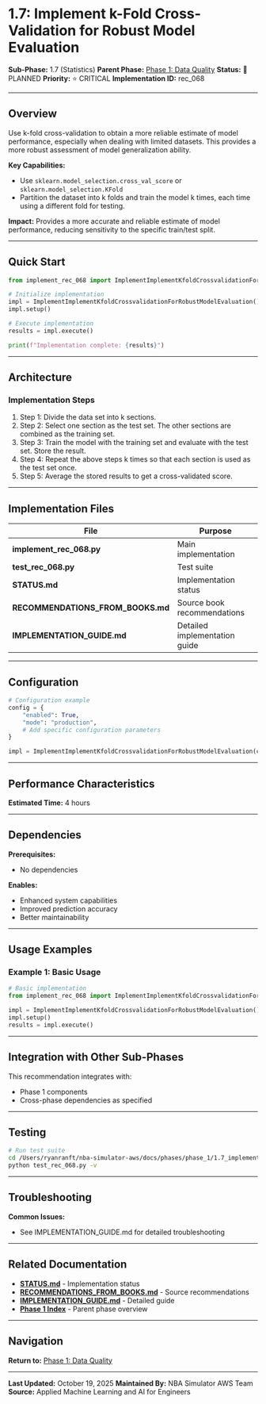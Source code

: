 # 1.7: Implement k-Fold Cross-Validation for Robust Model Evaluation

**Sub-Phase:** 1.7 (Statistics)
**Parent Phase:** [Phase 1: Data Quality](../PHASE_1_INDEX.md)
**Status:** 🔵 PLANNED
**Priority:** ⭐ CRITICAL
**Implementation ID:** rec_068

---

## Overview

Use k-fold cross-validation to obtain a more reliable estimate of model performance, especially when dealing with limited datasets. This provides a more robust assessment of model generalization ability.

**Key Capabilities:**
- Use `sklearn.model_selection.cross_val_score` or `sklearn.model_selection.KFold`
- Partition the dataset into k folds and train the model k times, each time using a different fold for testing.

**Impact:**
Provides a more accurate and reliable estimate of model performance, reducing sensitivity to the specific train/test split.

---

## Quick Start

```python
from implement_rec_068 import ImplementImplementKfoldCrossvalidationForRobustModelEvaluation

# Initialize implementation
impl = ImplementImplementKfoldCrossvalidationForRobustModelEvaluation()
impl.setup()

# Execute implementation
results = impl.execute()

print(f"Implementation complete: {results}")
```

---

## Architecture

### Implementation Steps

1. Step 1: Divide the data set into k sections.
2. Step 2: Select one section as the test set. The other sections are combined as the training set.
3. Step 3: Train the model with the training set and evaluate with the test set. Store the result.
4. Step 4: Repeat the above steps k times so that each section is used as the test set once.
5. Step 5: Average the stored results to get a cross-validated score.

---

## Implementation Files

| File | Purpose |
|------|---------|
| **implement_rec_068.py** | Main implementation |
| **test_rec_068.py** | Test suite |
| **STATUS.md** | Implementation status |
| **RECOMMENDATIONS_FROM_BOOKS.md** | Source book recommendations |
| **IMPLEMENTATION_GUIDE.md** | Detailed implementation guide |

---

## Configuration

```python
# Configuration example
config = {
    "enabled": True,
    "mode": "production",
    # Add specific configuration parameters
}

impl = ImplementImplementKfoldCrossvalidationForRobustModelEvaluation(config=config)
```

---

## Performance Characteristics

**Estimated Time:** 4 hours

---

## Dependencies

**Prerequisites:**
- No dependencies

**Enables:**
- Enhanced system capabilities
- Improved prediction accuracy
- Better maintainability

---

## Usage Examples

### Example 1: Basic Usage

```python
# Basic implementation
from implement_rec_068 import ImplementImplementKfoldCrossvalidationForRobustModelEvaluation

impl = ImplementImplementKfoldCrossvalidationForRobustModelEvaluation()
impl.setup()
results = impl.execute()
```

---

## Integration with Other Sub-Phases

This recommendation integrates with:
- Phase 1 components
- Cross-phase dependencies as specified

---

## Testing

```bash
# Run test suite
cd /Users/ryanranft/nba-simulator-aws/docs/phases/phase_1/1.7_implement_k-fold_cross-validation_for_robust_model_evaluatio
python test_rec_068.py -v
```

---

## Troubleshooting

**Common Issues:**
- See IMPLEMENTATION_GUIDE.md for detailed troubleshooting

---

## Related Documentation

- **[STATUS.md](STATUS.md)** - Implementation status
- **[RECOMMENDATIONS_FROM_BOOKS.md](RECOMMENDATIONS_FROM_BOOKS.md)** - Source recommendations
- **[IMPLEMENTATION_GUIDE.md](IMPLEMENTATION_GUIDE.md)** - Detailed guide
- **[Phase 1 Index](../PHASE_1_INDEX.md)** - Parent phase overview

---

## Navigation

**Return to:** [Phase 1: Data Quality](../PHASE_1_INDEX.md)

---

**Last Updated:** October 19, 2025
**Maintained By:** NBA Simulator AWS Team
**Source:** Applied Machine Learning and AI for Engineers
